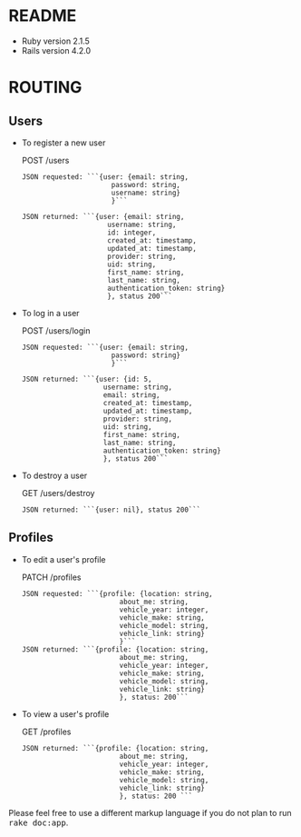 README
=====

* Ruby version
  2.1.5
* Rails version
  4.2.0


ROUTING
=====

Users
-----
  
* To register a new user

  POST /users
  
      JSON requested: ```{user: {email: string,
                            password: string,
                            username: string}
                            }```
                            
      JSON returned: ```{user: {email: string,
                           username: string,
                           id: integer,
                           created_at: timestamp,
                           updated_at: timestamp,
                           provider: string,
                           uid: string,
                           first_name: string,
                           last_name: string,
                           authentication_token: string}
                           }, status 200```
                           
                           
* To log in a user

  POST /users/login
  
      JSON requested: ```{user: {email: string,
                            password: string}
                            }```
    
      JSON returned: ```{user: {id: 5,
                          username: string,
                          email: string,
                          created_at: timestamp,
                          updated_at: timestamp,
                          provider: string,
                          uid: string,
                          first_name: string,
                          last_name: string,
                          authentication_token: string}
                          }, status 200```
                            
* To destroy a user

  GET /users/destroy
  
      JSON returned: ```{user: nil}, status 200```
    
    
    
Profiles
-----

* To edit a user's profile

  PATCH /profiles
  
      JSON requested: ```{profile: {location: string,
                              about_me: string,
                              vehicle_year: integer,
                              vehicle_make: string,
                              vehicle_model: string,
                              vehicle_link: string}
                              }```
      JSON returned: ```{profile: {location: string,
                              about_me: string,
                              vehicle_year: integer,
                              vehicle_make: string,
                              vehicle_model: string,
                              vehicle_link: string}
                              }, status: 200```
                              
* To view a user's profile

  GET /profiles
  
      JSON returned: ```{profile: {location: string,
                              about_me: string,
                              vehicle_year: integer,
                              vehicle_make: string,
                              vehicle_model: string,
                              vehicle_link: string}
                              }, status: 200 ``` 
                              

                           
                          





Please feel free to use a different markup language if you do not plan to run
<tt>rake doc:app</tt>.
